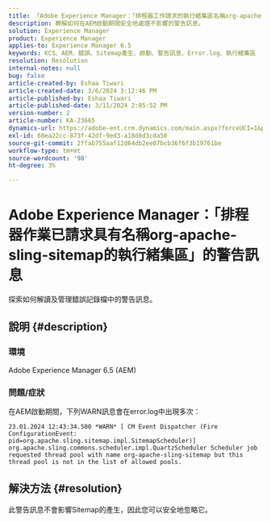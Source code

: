 ```yaml
---
title: 「Adobe Experience Manager：「排程器工作請求的執行緒集區名稱org-apache-sling-sitemap」的警告訊息
description: 瞭解如何在AEM啟動期間安全地處理不影響的警告訊息。
solution: Experience Manager
product: Experience Manager
applies-to: Experience Manager 6.5
keywords: KCS、AEM、錯誤、Sitemap產生、啟動、警告訊息、Error.log、執行緒集區
resolution: Resolution
internal-notes: null
bug: false
article-created-by: Eshaa Tiwari
article-created-date: 3/6/2024 3:12:46 PM
article-published-by: Eshaa Tiwari
article-published-date: 3/11/2024 2:05:52 PM
version-number: 2
article-number: KA-23665
dynamics-url: https://adobe-ent.crm.dynamics.com/main.aspx?forceUCI=1&pagetype=entityrecord&etn=knowledgearticle&id=ce4145f6-cbdb-ee11-904d-6045bd006b4b
exl-id: 68ea22cc-873f-42df-9ed3-a18d8d3cda50
source-git-commit: 2ffab755aaf12d64db2ee07bcb36f6f3b19761be
workflow-type: tm+mt
source-wordcount: '98'
ht-degree: 3%

---
```


# Adobe Experience Manager：「排程器作業已請求具有名稱org-apache-sling-sitemap的執行緒集區」的警告訊息


探索如何解讀及管理錯誤記錄檔中的警告訊息。

## 說明 {#description}


### <b>環境</b>

Adobe Experience Manager 6.5 (AEM)

### 問題/症狀

在AEM啟動期間，下列WARN訊息會在error.log中出現多次：


```
23.01.2024 12:43:34.500 *WARN* [ CM Event Dispatcher (Fire ConfigurationEvent: pid=org.apache.sling.sitemap.impl.SitemapScheduler)]  org.apache.sling.commons.scheduler.impl.QuartzScheduler Scheduler job requested thread pool with name org-apache-sling-sitemap but this thread pool is not in the list of allowed pools.
```





## 解決方法 {#resolution}


此警告訊息不會影響Sitemap的產生，因此您可以安全地忽略它。
